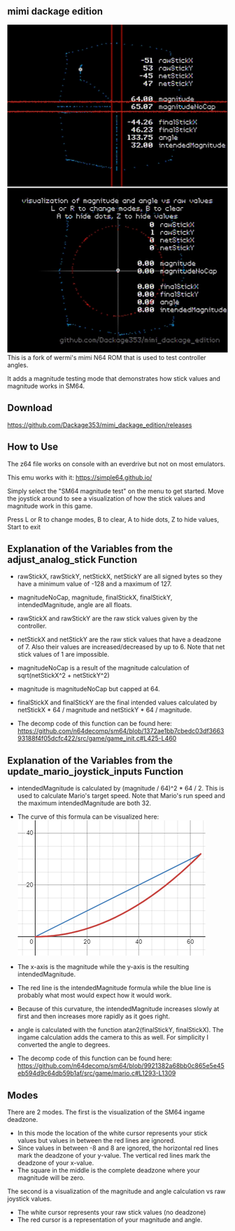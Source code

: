 ## mimi dackage edition
![Example screenshot](doc/deadzone_example.png)
![Example screenshot](doc/magnitude_and_angle_example.png)
This is a fork of wermi's mimi N64 ROM that is used to test controller angles.

It adds a magnitude testing mode that demonstrates how stick values and magnitude works in SM64.


## Download
https://github.com/Dackage353/mimi_dackage_edition/releases


## How to Use
The z64 file works on console with an everdrive but not on most emulators.

This emu works with it:
https://simple64.github.io/

Simply select the "SM64 magnitude test" on the menu to get started. Move the joystick around to see a visualization of how the stick values and magnitude work in this game.

Press L or R to change modes, B to clear, A to hide dots, Z to hide values, Start to exit

## Explanation of the Variables from the adjust_analog_stick Function
- rawStickX, rawStickY, netStickX, netStickY are all signed bytes so they have a minimum value of -128 and a maximum of 127.
- magnitudeNoCap, magnitude, finalStickX, finalStickY, intendedMagnitude, angle are all floats.

- rawStickX and rawStickY are the raw stick values given by the controller.
- netStickX and netStickY are the raw stick values that have a deadzone of 7. Also their values are increased/decreased by up to 6. Note that net stick values of 1 are impossible.
- magnitudeNoCap is a result of the magnitude calculation of sqrt(netStickX^2 + netStickY^2)
- magnitude is magnitudeNoCap but capped at 64.
- finalStickX and finalStickY are the final intended values calculated by netStickX * 64 / magnitude and netStickY * 64 / magnitude. 
- The decomp code of this function can be found here: https://github.com/n64decomp/sm64/blob/1372ae1bb7cbedc03df366393188f4f05dcfc422/src/game/game_init.c#L425-L460


## Explanation of the Variables from the update_mario_joystick_inputs Function

- intendedMagnitude is calculated by (magnitude / 64)^2 * 64 / 2. This is used to calculate Mario's target speed. Note that Mario's run speed and the maximum intendedMagnitude are both 32.
- The curve of this formula can be visualized here:
![Example screenshot](doc/intended_magnitude.png)
- The x-axis is the magnitude while the y-axis is the resulting intendedMagnitude.
- The red line is the intendedMagnitude formula while the blue line is probably what most would expect how it would work.
- Because of this curvature, the intendedMagnitude increases slowly at first and then increases more rapidly as it goes right.

- angle is calculated with the function atan2(finalStickY, finalStickX). The ingame calculation adds the camera to this as well. For simplicity I converted the angle to degrees.
- The decomp code of this function can be found here: https://github.com/n64decomp/sm64/blob/9921382a68bb0c865e5e45eb594d9c64db59b1af/src/game/mario.c#L1293-L1309

## Modes
There are 2 modes. The first is the visualization of the SM64 ingame deadzone. 
- In this mode the location of the white cursor represents your stick values but values in between the red lines are ignored.
- Since values in between -8 and 8 are ignored, the horizontal red lines mark the deadzone of your y-value. The vertical red lines mark the deadzone of your x-value.
- The square in the middle is the complete deadzone where your magnitude will be zero.

The second is a visualization of the magnitude and angle calculation vs raw joystick values.
- The white cursor represents your raw stick values (no deadzone)
- The red cursor is a representation of your magnitude and angle.